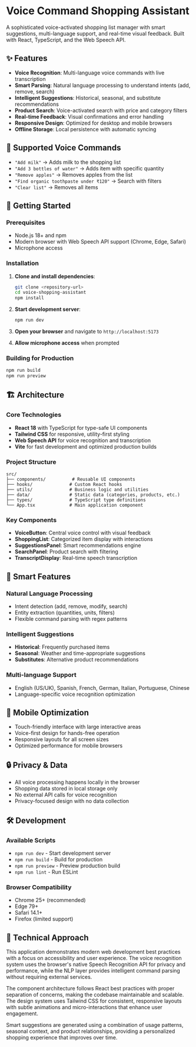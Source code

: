 # Voice Command Shopping Assistant

A sophisticated voice-activated shopping list manager with smart suggestions, multi-language support, and real-time visual feedback. Built with React, TypeScript, and the Web Speech API.

## ✨ Features

- **Voice Recognition**: Multi-language voice commands with live transcription
- **Smart Parsing**: Natural language processing to understand intents (add, remove, search)
- **Intelligent Suggestions**: Historical, seasonal, and substitute recommendations
- **Product Search**: Voice-activated search with price and category filters
- **Real-time Feedback**: Visual confirmations and error handling
- **Responsive Design**: Optimized for desktop and mobile browsers
- **Offline Storage**: Local persistence with automatic syncing

## 🎯 Supported Voice Commands

- `"Add milk"` → Adds milk to the shopping list
- `"Add 3 bottles of water"` → Adds item with specific quantity
- `"Remove apples"` → Removes apples from the list
- `"Find organic toothpaste under ₹120"` → Search with filters
- `"Clear list"` → Removes all items

## 🚀 Getting Started

### Prerequisites

- Node.js 18+ and npm
- Modern browser with Web Speech API support (Chrome, Edge, Safari)
- Microphone access

### Installation

1. **Clone and install dependencies**:
   ```bash
   git clone <repository-url>
   cd voice-shopping-assistant
   npm install
   ```

2. **Start development server**:
   ```bash
   npm run dev
   ```

3. **Open your browser** and navigate to `http://localhost:5173`

4. **Allow microphone access** when prompted

### Building for Production

```bash
npm run build
npm run preview
```

## 🏗️ Architecture

### Core Technologies
- **React 18** with TypeScript for type-safe UI components
- **Tailwind CSS** for responsive, utility-first styling
- **Web Speech API** for voice recognition and transcription
- **Vite** for fast development and optimized production builds

### Project Structure
```
src/
├── components/          # Reusable UI components
├── hooks/              # Custom React hooks
├── utils/              # Business logic and utilities
├── data/               # Static data (categories, products, etc.)
├── types/              # TypeScript type definitions
└── App.tsx             # Main application component
```

### Key Components
- **VoiceButton**: Central voice control with visual feedback
- **ShoppingList**: Categorized item display with interactions
- **SuggestionsPanel**: Smart recommendations engine
- **SearchPanel**: Product search with filtering
- **TranscriptDisplay**: Real-time speech transcription

## 🧠 Smart Features

### Natural Language Processing
- Intent detection (add, remove, modify, search)
- Entity extraction (quantities, units, filters)
- Flexible command parsing with regex patterns

### Intelligent Suggestions
- **Historical**: Frequently purchased items
- **Seasonal**: Weather and time-appropriate suggestions
- **Substitutes**: Alternative product recommendations

### Multi-language Support
- English (US/UK), Spanish, French, German, Italian, Portuguese, Chinese
- Language-specific voice recognition optimization

## 📱 Mobile Optimization

- Touch-friendly interface with large interactive areas
- Voice-first design for hands-free operation
- Responsive layouts for all screen sizes
- Optimized performance for mobile browsers

## 🔒 Privacy & Data

- All voice processing happens locally in the browser
- Shopping data stored in local storage only
- No external API calls for voice recognition
- Privacy-focused design with no data collection

## 🛠️ Development

### Available Scripts
- `npm run dev` - Start development server
- `npm run build` - Build for production
- `npm run preview` - Preview production build
- `npm run lint` - Run ESLint

### Browser Compatibility
- Chrome 25+ (recommended)
- Edge 79+
- Safari 14.1+
- Firefox (limited support)

## 📄 Technical Approach

This application demonstrates modern web development best practices with a focus on accessibility and user experience. The voice recognition system uses the browser's native Speech Recognition API for privacy and performance, while the NLP layer provides intelligent command parsing without requiring external services.

The component architecture follows React best practices with proper separation of concerns, making the codebase maintainable and scalable. The design system uses Tailwind CSS for consistent, responsive layouts with subtle animations and micro-interactions that enhance user engagement.

Smart suggestions are generated using a combination of usage patterns, seasonal context, and product relationships, providing a personalized shopping experience that improves over time.
